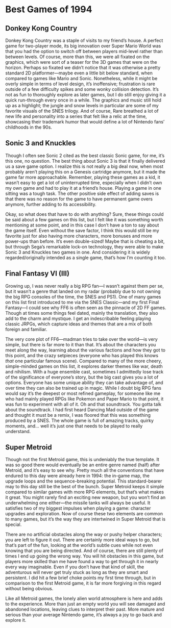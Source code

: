 # Best Games of 1994

## Donkey Kong Country

Donkey Kong Country was a staple of visits to my friend’s house. A perfect game for two-player mode, its big innovation over Super Mario World was that you had the option to switch off between players mid-level rather than between levels. Of course, more than this, we were all fixated on the graphics, which were sort of a teaser for the 3D games that were on the horizon. Perhaps so fixated we didn’t notice that it was otherwise a pretty standard 2D platformer—maybe even a little bit below standard, when compared to games like Mario and Sonic. Nonetheless, while it might be overly simple in terms of level design, it’s inoffensive; frustration is rare outside of a few difficulty spikes and some wonky collision detection. It’s not as fun to thoroughly explore as later games, but I do still enjoy giving it a quick run-through every once in a while. The graphics and music still hold up as a highlight; the jungle and snow levels in particular are some of my favorite visuals of the SNES trilogy. And of course, Rare breathed a lot of new life and personality into a series that felt like a relic at the time, showcasing their trademark humor that would define a lot of Nintendo fans’ childhoods in the 90s.

## Sonic 3 and Knuckles

Though I often see Sonic 2 cited as the best classic Sonic game, for me, it’s this one, no question. The best thing about Sonic 3 is that it finally delivered us a save game option. I realize this is not really a big deal now, when most probably aren’t playing this on a Genesis cartridge anymore, but it made the game far more approachable. Remember, playing these games as a kid, it wasn’t easy to get a lot of uninterrupted time, especially when I didn’t own my own game and had to play it at a friend’s house. Playing a game in one sitting was a tough task. The other positive side effect of adding saves is that there was no reason for the game to have permanent game overs anymore, further adding to its accessibility.

Okay, so what does that have to do with anything? Sure, these things could be said about a few games on this list, but I felt like it was something worth mentioning at some point, and in this case I don’t have a ton to say about the game itself. Even without the save factor, I think this would still be my favorite just for also having more characters, more bonuses and more power-ups than before. It’s even double-sized! Maybe that is cheating a bit, but through Sega’s remarkable lock-on technology, they were able to make Sonic 3 and Knuckles two games in one. And considering it is widely regarded/originally intended as a single game, that’s how I’m counting it too.

## Final Fantasy VI (III)

Growing up, I was never really a big RPG fan—I wasn’t against them per se, but it wasn’t a genre that landed on my radar (probably due to not owning the big RPG consoles of the time, the SNES and PS1). One of many games on this list first introduced to me via the SNES Classic—and my first Final Fantasy—I could see why FF6 is often seen as the pinnacle of 2D FF games. Though at times some things feel dated, mainly the translation, they also add to the charm and mystique. I get an indescribable feeling playing classic JRPGs, which capture ideas and themes that are a mix of both foreign and familiar. 

The very core plot of FF6—madman tries to take over the world—is very simple, but there is far more to it than that. It’s about the characters you meet along the way, learning about the various factions and how they got to this point, and the crazy setpieces (everyone who has played this knows _that_ one particular famous scene). Compared to many of the more cheery, simple-minded games on this list, it explores darker themes like war, death and nihilism. With a huge ensemble cast, sometimes I admittedly lose track of the significance of everyone’s story, but the big cast gives you a lot of options. Everyone has some unique ability they can take advantage of, and over time they can also be trained up in magic. While I doubt big RPG fans would say it’s the deepest or most refined gameplay, for someone like me who had mainly played RPGs like Pokemon and Paper Mario to that point, it was fun to experiment with all of it. Oh and that soundtrack. You gotta talk about the soundtrack. I had first heard Dancing Mad outside of the game and thought it must be a remix, I was floored that this was something produced by a SNES. The whole game is full of amazing tracks, quirky moments, and… well it’s just one that needs to be played to really understand.

## Super Metroid

Though not the first Metroid game, this is undeniably the true template. It was so good there would eventually be an entire genre named (half) after Metroid, and it’s easy to see why. Pretty much all the conventions that have endured to this day were already here in 1994: the in-game map, the upgrade loops and the sequence-breaking potential. This standard-bearer may to this day still be the best of the bunch. Super Metroid keeps it simple compared to similar games with more RPG elements, but that’s what makes it great. You might rarely find an exciting new weapon, but you won’t find an underwhelming one either—the missile tanks will always be useful. It satisfies two of my biggest impulses when playing a game: character upgrades and exploration. Now of course these two elements are common to many games, but it’s the way they are intertwined in Super Metroid that is special. 

There are no artificial obstacles along the way or pushy helper characters; you are left to figure it out. There are certainly more ideal ways to go, but that’s part of the fun, looking at the world’s subtle cues while not even knowing that you are being directed. And of course, there are still plenty of times I end up going the wrong way. You will hit obstacles in this game, but players more skilled than me have found a way to get through it in nearly every way imaginable.  Even if you don’t have that kind of skill, the adventurous will never get truly stuck as long as they are smart and persistent. I did hit a few brief choke points my first time through, but in comparison to the first Metroid game, it is far more forgiving in this regard without being obvious. 

Like all Metroid games, the lonely alien world atmosphere is here and adds to the experience. More than just an empty world you will see damaged and abandoned locations, leaving clues to interpret their past. More mature and serious than your average Nintendo game, it’s always a joy to go back and explore it.